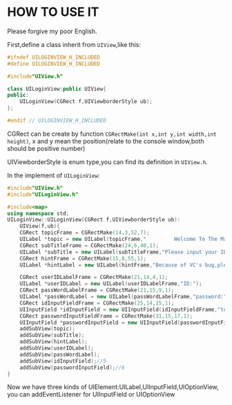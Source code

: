 # HOW TO USE IT
   
Please forgive my poor English.   
   
   
First,define a class inherit from `UIView`,like this:
```cpp
#ifndef UILOGINVIEW_H_INCLUDED
#define UILOGINVIEW_H_INCLUDED

#include"UIView.h"

class UILoginView:public UIView{
public:
    UILoginView(CGRect f,UIViewborderStyle ub);
};

#endif // UILOGINVIEW_H_INCLUDED
```
CGRect can be create by function `CGRectMake(int x,int y,int width,int height)`,
x and y mean the position(relate to the console window,both should be positive number)

UIViewborderStyle is enum type,you can find its definition in `UIView.h`.

In the implement of `UILoginView`:
```cpp
#include"UIView.h"
#include"UILoginView.h"

#include<map>
using namespace std;
UILoginView::UILoginView(CGRect f,UIViewborderStyle ub):
    UIView(f,ub){
    CGRect topicFrame = CGRectMake(14,3,52,7);
    UILabel *topic = new UILabel(topicFrame,"         Welcome To The Management System",EqualSignBorder);
    CGRect subTitleFrame = CGRectMake(24,6,40,1);
    UILabel *subTitle = new UILabel(subTitleFrame,"Please input your ID and Password");
    CGRect hintFrame = CGRectMake(15,8,55,1);
    UILabel *hintLabel = new UILabel(hintFrame,"Because of VC's bug,please press the [Enter] twice");

    CGRect userIDLabelFrame = CGRectMake(21,14,4,1);
    UILabel *userIDLabel = new UILabel(userIDLabelFrame,"ID:");
    CGRect passWordLabelFrame = CGRectMake(21,15,9,1);
    UILabel *passWordLabel = new UILabel(passWordLabelFrame,"password:");
    CGRect idInputFieldFrame = CGRectMake(25,14,15,1);
    UIInputField *idInputField = new UIInputField(idInputFieldFrame,"text",Text);
    CGRect passwordInputFieldFrame = CGRectMake(31,15,17,1);
    UIInputField *passwordInputField = new UIInputField(passwordInputFieldFrame,"password",Password);
    addSubView(topic);
    addSubView(subTitle);
    addSubView(hintLabel);
    addSubView(userIDLabel);
    addSubView(passWordLabel);
    addSubView(idInputField);//5
    addSubView(passwordInputField);//6
}
```

Now we have three kinds of UIElement:UILabel,UIInputField,UIOptionView,
you can addEventListener for UIInputField or UIOptionView
